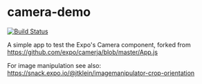 # camera-demo

[![Build Status](https://travis-ci.com/iubar/camera-demo.svg?branch=master)](https://travis-ci.com/iubar/camera-demo)

A simple app to test the Expo's Camera component, forked from https://github.com/expo/camerja/blob/master/App.js

For image manipulation see also: https://snack.expo.io/@jtklein/imagemanipulator-crop-orientation
 
 
